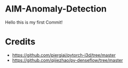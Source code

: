 # AIM-Anomaly-Detection
Hello this is my first Commit!

# Credits
- https://github.com/piergiaj/pytorch-i3d/tree/master
- https://github.com/qijiezhao/py-denseflow/tree/master